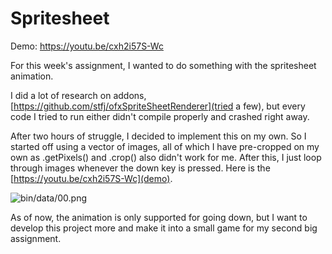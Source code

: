 # Spritesheet

Demo: https://youtu.be/cxh2i57S-Wc

For this week's assignment, I wanted to do something with the spritesheet animation.

I did a lot of research on addons, [https://github.com/stfj/ofxSpriteSheetRenderer](tried a few), but every code I tried to run either didn't compile properly and crashed right away.

After two hours of struggle, I decided to implement this on my own. So I started off using a vector of images, all of which I have pre-cropped on my own as .getPixels() and .crop() also didn't work for me. After this, I just loop through images whenever the down key is pressed. Here is the [https://youtu.be/cxh2i57S-Wc](demo).

![bin/data/00.png](image)

As of now, the animation is only supported for going down, but I want to develop this project more and make it into a small game for my second big assignment.


